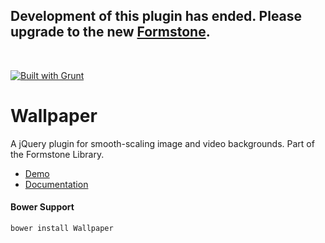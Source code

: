 <h2>Development of this plugin has ended. Please upgrade to the new <a href="http://formstone.it">Formstone</a>.</h2><br> 

<a href="http://gruntjs.com" target="_blank"><img src="https://cdn.gruntjs.com/builtwith.png" alt="Built with Grunt"></a> 
# Wallpaper 

A jQuery plugin for smooth-scaling image and video backgrounds. Part of the Formstone Library. 

- [Demo](http://classic.formstone.it/components/Wallpaper/demo/index.html) 
- [Documentation](http://classic.formstone.it/wallpaper/) 

#### Bower Support 
`bower install Wallpaper`